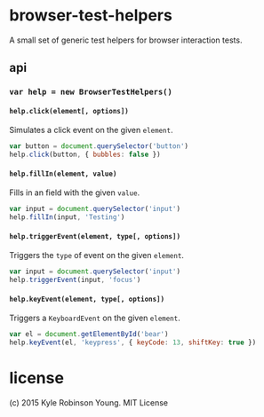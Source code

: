# browser-test-helpers

A small set of generic test helpers for browser interaction tests.

## api

### `var help = new BrowserTestHelpers()`

#### `help.click(element[, options])`
Simulates a click event on the given `element`.

```js
var button = document.querySelector('button')
help.click(button, { bubbles: false })
```

#### `help.fillIn(element, value)`
Fills in an field with the given `value`.

```js
var input = document.querySelector('input')
help.fillIn(input, 'Testing')
```

#### `help.triggerEvent(element, type[, options])`
Triggers the `type` of event on the given `element`.

```js
var input = document.querySelector('input')
help.triggerEvent(input, 'focus')
```

#### `help.keyEvent(element, type[, options])`
Triggers a `KeyboardEvent` on the given `element`.

```js
var el = document.getElementById('bear')
help.keyEvent(el, 'keypress', { keyCode: 13, shiftKey: true })
```

# license
(c) 2015 Kyle Robinson Young. MIT License
